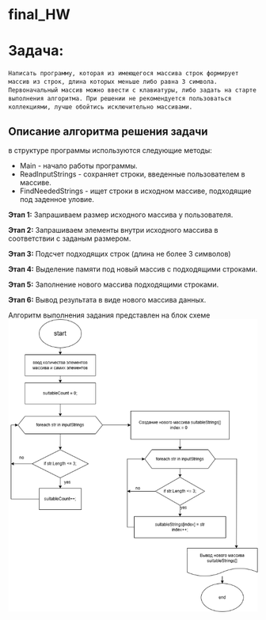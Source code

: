 # final_HW
# Задача: 
``
Написать программу, которая из имеющегося массива строк формирует массив из строк, длина которых меньше либо равна 3 символа. Первоначальный массив можно ввести с клавиатуры, либо задать на старте выполнения алгоритма. При решении не рекомендуется пользоваться коллекциями, лучше обойтись исключительно массивами.
``
## Описание алгоритма решения задачи

в структуре программы используются следующие методы:

- Main - начало работы программы.
- ReadInputStrings - сохраняет строки, введенные пользователем в массиве.
- FindNeededStrings - ищет строки в исходном массиве, подходящие под заденное уловие.


**Этап 1:**
Запрашиваем размер исходного массива у пользователя.

**Этап 2:** 
Запрашиваем элементы внутри исходного массива в соответствии с заданым размером.

**Этап 3:** 
Подсчет подходящих строк (длина не более 3 символов)

**Этап 4:**
Выделение памяти под новый массив с подходящими строками.

**Этап 5:**
Заполнение нового массива подходящими строками.

**Этап 6:**
Вывод результата в виде нового массива данных.


Алгоритм выполнения задания представлен на блок схеме
![Блок-схема](HW_final.drawio.png)
